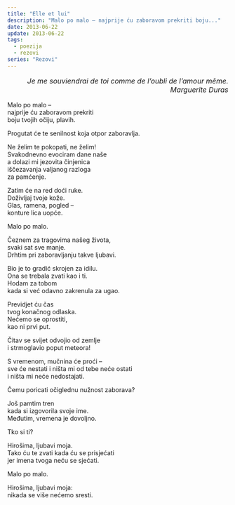```yaml
---
title: "Elle et lui"
description: "Malo po malo – najprije ću zaboravom prekriti boju..."
date: 2013-06-22
update: 2013-06-22
tags:
  - poezija
  - rezovi
series: "Rezovi"
---
```


<p style='font-size: 1rem; font-style: italic; text-align: right;'>Je me souviendrai de toi comme
de l’oubli de l’amour même.<br>Marguerite Duras</p>

Malo po malo –  
najprije ću zaboravom prekriti  
boju tvojih očiju, plavih.

Progutat će te senilnost koja otpor zaboravlja.

Ne želim te pokopati, ne želim!  
Svakodnevno evociram dane naše  
a dolazi mi jezovita činjenica  
iščezavanja valjanog razloga  
za pamćenje.

Zatim će na red doći ruke.  
Doživljaj tvoje kože.  
Glas, ramena, pogled –  
konture lica uopće.

Malo po malo.

Čeznem za tragovima našeg života,  
svaki sat sve manje.  
Drhtim pri zaboravljanju takve ljubavi.

Bio je to gradić skrojen za idilu.  
Ona se trebala zvati kao i ti.  
Hodam za tobom  
kada si već odavno zakrenula za ugao.

Previdjet ću čas  
tvog konačnog odlaska.  
Nećemo se oprostiti,  
kao ni prvi put.

Čitav se svijet odvojio od zemlje  
i strmoglavio poput meteora!

S vremenom, mučnina će proći –  
sve će nestati i ništa mi od tebe neće ostati  
i ništa mi neće nedostajati.

Čemu poricati očiglednu nužnost zaborava?

Još pamtim tren  
kada si izgovorila svoje ime.  
Međutim, vremena je dovoljno.

Tko si ti?

Hirošima, ljubavi moja.  
Tako ću te zvati kada ću se prisjećati  
jer imena tvoga neću se sjećati.

Malo po malo.

Hirošima, ljubavi moja:  
nikada se više nećemo sresti.
